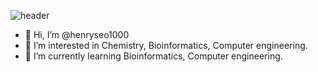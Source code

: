 ![header](https://capsule-render.vercel.app/api?type=wave&color=055B87&height=150&section=header&text=Welcome!&fontColor=ffffff&fontSize=70&animation=fadeIn&fontAlignY=55)

- 👋 Hi, I’m @henryseo1000
- 👀 I’m interested in Chemistry, Bioinformatics, Computer engineering.
- 🌱 I’m currently learning Bioinformatics, Computer engineering.

<!---
henryseo1000/henryseo1000 is a ✨ special ✨ repository because its `README.md` (this file) appears on your GitHub profile.
You can click the Preview link to take a look at your changes.
--->
